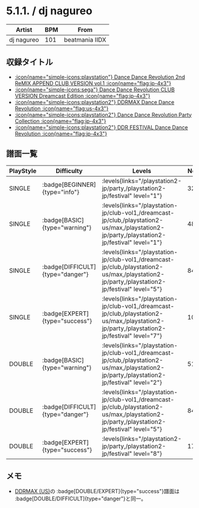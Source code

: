 # 5.1.1. / dj nagureo

|Artist|BPM|From|
|------|---|----|
|dj nagureo|101|beatmania IIDX|

## 収録タイトル

- [:icon{name="simple-icons:playstation"} Dance Dance Revolution 2nd ReMIX APPEND CLUB VERSION vol.1 :icon{name="flag:jp-4x3"}](/playstation-jp/club-vol1)
- [:icon{name="simple-icons:sega"} Dance Dance Revolution CLUB VERSION Dreamcast Edition :icon{name="flag:jp-4x3"}](/dreamcast-jp/club)
- [:icon{name="simple-icons:playstation2"} DDRMAX Dance Dance Revolution :icon{name="flag:us-4x3"}](/playstation2-us/max)
- [:icon{name="simple-icons:playstation2"} Dance Dance Revolution Party Collection :icon{name="flag:jp-4x3"}](/playstation2-jp/party)
- [:icon{name="simple-icons:playstation2"} DDR FESTIVAL Dance Dance Revolution :icon{name="flag:jp-4x3"}](/playstation2-jp/festival)

## 譜面一覧

|PlayStyle|Difficulty|Levels|Notes|Movie|
|---------|----------|------|-----|-----|
|SINGLE| :badge[BEGINNER]{type="info"}| :levels{links="/playstation2-jp/party,/playstation2-jp/festival" level="1"}|32/0||
|SINGLE| :badge[BASIC]{type="warning"}| :levels{links="/playstation-jp/club-vol1,/dreamcast-jp/club,/playstation2-us/max,/playstation2-jp/party,/playstation2-jp/festival" level="1"}|48/0||
|SINGLE| :badge[DIFFICULT]{type="danger"}| :levels{links="/playstation-jp/club-vol1,/dreamcast-jp/club,/playstation2-us/max,/playstation2-jp/party,/playstation2-jp/festival" level="5"}|84/0||
|SINGLE| :badge[EXPERT]{type="success"}| :levels{links="/playstation-jp/club-vol1,/dreamcast-jp/club,/playstation2-us/max,/playstation2-jp/party,/playstation2-jp/festival" level="7"}|103/0||
|DOUBLE| :badge[BASIC]{type="warning"}| :levels{links="/playstation-jp/club-vol1,/dreamcast-jp/club,/playstation2-us/max,/playstation2-jp/party,/playstation2-jp/festival" level="2"}|51/0||
|DOUBLE| :badge[DIFFICULT]{type="danger"}| :levels{links="/playstation-jp/club-vol1,/dreamcast-jp/club,/playstation2-us/max,/playstation2-jp/party,/playstation2-jp/festival" level="5"}|84/0||
|DOUBLE| :badge[EXPERT]{type="success"}| :levels{links="/playstation2-jp/party,/playstation2-jp/festival" level="8"}|174/8||

## メモ

- [DDRMAX (US)](/playstation2-us/max)の :badge[DOUBLE/EXPERT]{type="success"}譜面は :badge[DOUBLE/DIFFICULT]{type="danger"}と同一。
